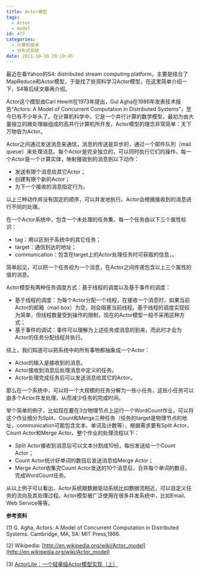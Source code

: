 ```yaml
---
title: Actor模型
tags:
  - Actor
  - model
id: 477
categories:
  - 计算机技术
  - 分布式系统
date: 2011-10-30 20:19:45
---
```


最近在看Yahoo的S4: distributed stream computing platform，主要是结合了MapReduce和Actor模型，于是找了些资料学习Actor模型，在这里简单介绍一下，S4等后续文章再介绍。

Actor这个模型由Carl Hewitt在1973年提出，Gul Agha在1986年发表技术报告“Actors: A Model of Concurrent Computation in Distributed Systems”，至今已有不少年头了。在计算机科学中，它是一个并行计算的数学模型，最初为由大量独立的微处理器组成的高并行计算机所开发，Actor模型的理念非常简单：天下万物皆为Actor。

Actor之间通过发送消息来通信，消息的传送是异步的，通过一个邮件队列（mail queue）来处理消息。每个Actor是完全独立的，可以同时执行它们的操作。每一个Actor是一个计算实体，映射接收到的消息到以下动作：

*   发送有限个消息给其它Actor；
*   创建有限个新的Actor；
*   为下一个接收的消息指定行为。

<!--more-->


以上三种动作并没有固定的顺序，可以并发地执行。Actor会根据接收到的消息进行不同的处理。

在一个Actor系统中，包含一个未处理的任务集，每一个任务由以下三个属性标识：

*   tag：用以区别于系统中的其它任务；
*   target：通信到达的地址；
*   communication：包含在target上的Actor处理任务时可获取的信息，。

简单起见，可以把一个任务视为一个消息，在Actor之间传递包含以上三个属性的值的消息。

Actor模型有两种任务调度方式：基于线程的调度以及基于事件的调度：

*   基于线程的调度：为每个Actor分配一个线程，在接收一个消息时，如果当前Actor的邮箱（mail box）为空，则会阻塞当前线程。基于线程的调度实现较为简单，但线程数量受到操作的限制，现在的Actor模型一般不采用这种方式；
*   基于事件的调试：事件可以理解为上述任务或消息的到来，而此时才会为Actor的任务分配线程并执行。

综上，我们知道可以把系统中的所有事物都抽象成一个Actor：

*   Actor的输入是接收到的消息。
*   Actor接收到消息后处理消息中定义的任务。
*   Actor处理完成任务后可以发送消息给其它的Actor。

那么在一个系统中，可以将一个大规模的任务分解为一些小任务，这些小任务可以由多个Actor并发处理，从而减少任务的完成时间。

举个简单的例子，比如现在要在3台物理节点上运行一个WordCount作业，可以将这个作业细分为Split、Count和Merge三种任务（任务的target是物理节点的地址，communication可能包含文本、单词及计数等），根据需求要有Split Actor、Count Actor和Merge Actor。整个作业的处理流程以下：

*   Split Actor接收到消息后可以文本分割成10份，每份发送给一个Count Actor；
*   Count Actor统计好单词的数目后发送消息给Merge Actor；
*   Merge Actor收集完Count Actor发送的10个消息后，合并每个单词的数目，完成WordCount任务。

从以上例子可以看出，Actor系统跟数据驱动系统比如数据流相近，可以自定义任务的流向及其处理过程。Actor模型被广泛使用在很多并发系统中，比如Email、Web Service等等。

**参考资料**

(1) G. Agha, Actors: A Model of Concurrent Computation in Distributed Systems. Cambridge, MA, SA: MIT Press,1986.

(2) Wikipedia: [http://en.wikipedia.org/wiki/Actor_model](http://en.wikipedia.org/wiki/Actor_model)

(3) [ActorLite：一个轻量级Actor模型实现（上）](http://blog.zhaojie.me/2009/05/a-simple-actor-model-implementation.html)
